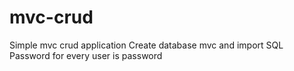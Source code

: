 # mvc-crud
Simple mvc crud application
Create database mvc and import SQL
Password for every user is password
